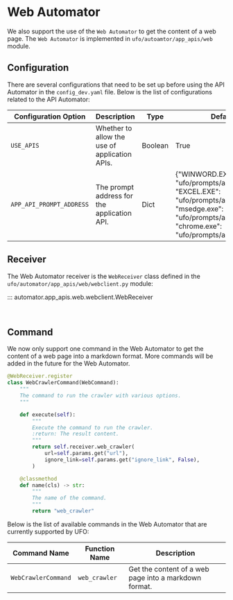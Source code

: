 # Web Automator

We also support the use of the `Web Automator` to get the content of a web page. The `Web Automator` is implemented in `ufo/autoamtor/app_apis/web` module. 

## Configuration

There are several configurations that need to be set up before using the API Automator in the `config_dev.yaml` file. Below is the list of configurations related to the API Automator:

| Configuration Option    | Description                                                                                             | Type     | Default Value |
|-------------------------|---------------------------------------------------------------------------------------------------------|----------|---------------|
| `USE_APIS`              | Whether to allow the use of application APIs.                                                           | Boolean  | True          |
| `APP_API_PROMPT_ADDRESS`      | The prompt address for the application API. | Dict | {"WINWORD.EXE": "ufo/prompts/apps/word/api.yaml", "EXCEL.EXE": "ufo/prompts/apps/excel/api.yaml", "msedge.exe": "ufo/prompts/apps/web/api.yaml", "chrome.exe": "ufo/prompts/apps/web/api.yaml"} |


## Receiver
The Web Automator receiver is the `WebReceiver` class defined in the `ufo/automator/app_apis/web/webclient.py` module:

::: automator.app_apis.web.webclient.WebReceiver

<br>

## Command

We now only support one command in the Web Automator to get the content of a web page into a markdown format. More commands will be added in the future for the Web Automator.

```python
@WebReceiver.register
class WebCrawlerCommand(WebCommand):
    """
    The command to run the crawler with various options.
    """

    def execute(self):
        """
        Execute the command to run the crawler.
        :return: The result content.
        """
        return self.receiver.web_crawler(
            url=self.params.get("url"),
            ignore_link=self.params.get("ignore_link", False),
        )

    @classmethod
    def name(cls) -> str:
        """
        The name of the command.
        """
        return "web_crawler"
```


Below is the list of available commands in the Web Automator that are currently supported by UFO:

| Command Name | Function Name | Description |
|--------------|---------------|-------------|
| `WebCrawlerCommand` | `web_crawler` | Get the content of a web page into a markdown format. |